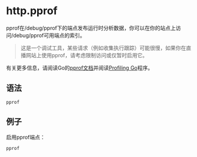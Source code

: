 # http.pprof
pprof在/debug/pprof下的端点发布运行时分析数据，你可以在你的站点上访问/debug/pprof可用端点的索引。

> 这是一个调试工具，某些请求（例如收集执行跟踪）可能很慢，如果你在直播网站上使用pprof，请考虑限制访问或仅暂时启用它。

有关更多信息，请阅读Go的[pprof文档](https://golang.org/pkg/net/http/pprof/)并阅读[Profiling Go](https://blog.golang.org/profiling-go-programs)程序。

## 语法
```
pprof
```

## 例子
启用pprof端点：

```
pprof
```